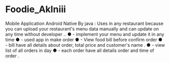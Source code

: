 # Foodie_Aklniii
Mobile Application Android Native By java : Uses in any restaurant because you can upload your restaurant's menu data manually and can update on any time without developer ..
●	- implement your menu and update it in any time
●	- used app in make order 
●	- View food bill before confirm order 
●	- bill have all details about order, total price and  customer's name .
●	- view list of all orders in day 
●	- each order have all details order and time of order .

